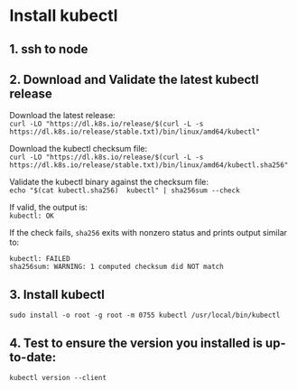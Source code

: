 # Install kubectl
## 1. ssh to node
## 2. Download and Validate the latest kubectl release
Download the latest release:  
`curl -LO "https://dl.k8s.io/release/$(curl -L -s https://dl.k8s.io/release/stable.txt)/bin/linux/amd64/kubectl"`   

Download the kubectl checksum file:  
`curl -LO "https://dl.k8s.io/release/$(curl -L -s https://dl.k8s.io/release/stable.txt)/bin/linux/amd64/kubectl.sha256"`   

Validate the kubectl binary against the checksum file:  
`echo "$(cat kubectl.sha256)  kubectl" | sha256sum --check`  

If valid, the output is:  
`kubectl: OK`   

If the check fails, `sha256` exits with nonzero status and prints output similar to:  
```
kubectl: FAILED
sha256sum: WARNING: 1 computed checksum did NOT match
```
## 3. Install kubectl
`sudo install -o root -g root -m 0755 kubectl /usr/local/bin/kubectl`   
## 4. Test to ensure the version you installed is up-to-date:
`kubectl version --client`